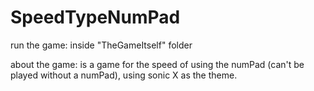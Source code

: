 # SpeedTypeNumPad

run the game:
  inside "TheGameItself" folder
  
about the game:
  is a game for the speed of using the numPad (can't be played without a numPad), using sonic X as the theme.
